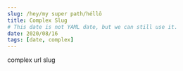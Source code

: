 ```yaml
---
slug: /hey/my super path/héllô
title: Complex Slug
# This date is not YAML date, but we can still use it.
date: 2020/08/16
tags: [date, complex]
---
```


complex url slug
